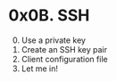 # 0x0B. SSH
0. Use a private key
1. Create an SSH key pair
2. Client configuration file
3. Let me in!
